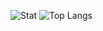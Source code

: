 ![Stat](https://github-readme-stats.vercel.app/api?username=charlie-moomoo&count_private=true&include_all_commits=true&show_icons=true&title_color=#FF3CA4&icon_color=#ff3ca4&hide=prs,issues,co&theme=merko)
![Top Langs](https://github-readme-stats.vercel.app/api/top-langs/?username=charlie-moomoo)
